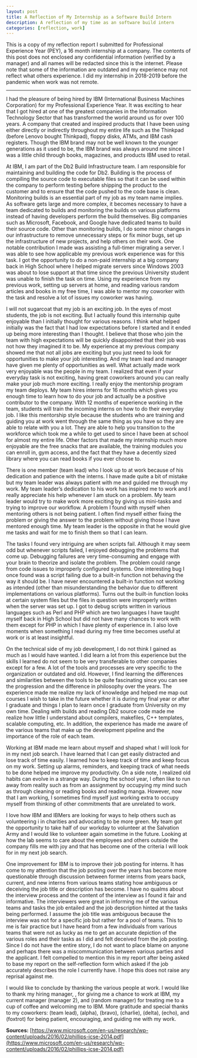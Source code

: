 ```yaml
---
layout: post
title: A Reflection of My Internship as a Software Build Intern
description: A reflection of my time as an software build intern
categories: [reflection, work]
---
```


This is a copy of my reflection report I submitted for Professional Experience Year (PEY), a 16 month internship 
at a company. The contents of this post does not enclosed any confidential information (verified by a manager) and 
all names will be redacted since this is the internet. Please note that some 
of the information are outdated and my experience may not reflect what others experience. I did my internship 
in 2018-2019 before the pandemic when work was not remote.

---

I had the pleasure of being hired by IBM (International Business Machines Corporation) for my Professional Experience Year. 
It was exciting to hear that I got hired at one of the greatest companies in the Information Technology Sector that has transformed the world around us for over 100 years. 
A company that created and inspired products that I have been using either directly or indirectly throughout my entire life such as the 
Thinkpad (before Lenovo bought Thinkpad), floppy disks, ATMs, and IBM cash registers. 
Though the IBM brand may not be well known to the younger generations as it used to be, 
the IBM brand was always around me since I was a little child through books, magazines, and products IBM used to retail.

At IBM, I am part of the Db2 Build Infrastructure team. 
I am responsible for maintaining and building the code for Db2. 
Building is the process of compiling the source code to executable files so that 
it can be used within the company to perform testing before shipping the product 
to the customer and to ensure that the code pushed to the code base is clean. 
Monitoring builds is an essential part of my job as my team name implies. 
As software gets large and more complex, it becomes necessary to have a team 
dedicated to builds and monitoring the builds on various platforms instead of 
having developers perform the build themselves. 
Big companies such as Microsoft, Facebook, and Google have dedicated teams to build their source code. 
Other than monitoring builds, I do some minor changes in our infrastructure to 
remove unnecessary steps or fix minor bugs, set up the infrastructure of new projects, 
and help others on their work. 
One notable contribution I made was assisting a full-timer migrating a server. 
I was able to see how applicable my previous work experience was for this task. 
I got the opportunity to do a non-paid internship at a big company back in High School 
where I helped migrate servers since Windows 2003 was about to lose support at that time 
since the previous University student was unable to finish the task on time. 
Using my experience from my previous work, setting up servers at home, and reading various random articles and books in my free time, 
I was able to mentor my coworker with the task and resolve a lot of issues my coworker was having.

I will not sugarcoat that my job is an exciting job. 
In the eyes of most students, the job is not exciting. 
But I actually found this internship quite enjoyable than I initially thought for various reasons. 
I think what helped initially was the fact that I had low expectations before 
I started and it ended up being more interesting than I thought. 
I believe that those who join the team with high expectations will be quickly disappointed 
that their job was not how they imagined it to be. 
My experience at my previous company showed me that not all jobs are exciting 
but you just need to look for opportunities to make your job interesting. 
And my team lead and manager have given me plenty of opportunities as well. 
What actually made work very enjoyable was the people in my team. 
I realized that even if your everyday task is not exciting, 
having great coworkers around you can really make your job much more exciting. 
I really enjoy the mentorship program my team deploys. 
My team hires interns for 16 months which gives you enough time to learn how to 
do your job and actually be a positive contributor to the company. 
With 12 months of experience working in the team, students will train the 
incoming interns on how to do their everyday job. 
I like this mentorship style because the students who are training and guiding you at 
work went through the same thing as you have so they are able to relate with you a lot. 
They are able to help you transition to the workforce which took me a while to get used to 
since I have been at school for almost my entire life. 
Other factors that made my internship much more enjoyable are the free snacks 
that are available, the training modules you can enroll in, gym access, 
and the fact that they have a decently sized library where you can read books if you ever choose to.

There is one member (team lead) who I look up to at work because of his dedication and patience with the interns. 
I have made quite a bit of mistake but my team leader was always patient with me and 
guided me through my work. My team leader’s dedication to his work has inspired me to work 
and I really appreciate his help whenever I am stuck on a problem. 
My team leader would try to make work more exciting by giving us mini-tasks and 
trying to improve our workflow. 
A problem I found with myself when mentoring others is not being patient. 
I often find myself either fixing the problem or giving the answer to the 
problem without giving those I have mentored enough time. 
My team leader is the opposite in that he would give me tasks and wait for me to finish them so that I can learn.

The tasks I found very intriguing are when scripts fail. 
Although it may seem odd but whenever scripts failed, I enjoyed debugging the problems that come up. 
Debugging failures are very time-consuming and engage with your brain to theorize and isolate the problem. 
The problem could range from code issues to improperly configured systems. 
One interesting bug I once found was a script failing due to a built-in function not behaving the way it should be. 
I have never encountered a built-in function not working as intended 
(other than misunderstanding the behavior due to different implementations on various platforms). 
Turns out the built-in function looks at certain system files but the files in question 
were improperly written when the server was set up. 
I got to debug scripts written in various languages such as Perl and PHP which are 
two languages I have taught myself back in High School but did not have many 
chances to work with them except for PHP in which I have plenty of experience in. 
I also love moments when something I read during my free time becomes useful at work or is at least insightful.

On the technical side of my job development, I do not think I gained as much 
as I would have wanted. I did learn a lot from this experience but the skills I learned do 
not seem to be very transferable to other companies except for a few. A lot of the tools and 
processes are very specific to the organization or outdated and old. 
However, I find learning the differences and similarities between the tools to be quite 
fascinating since you can see the progression and the difference in philosophy over the years. 
The experience made me realize my lack of knowledge and helped me map out courses 
I wish to take in the future whether it is during my final year or after I graduate and 
things I plan to learn once I graduate from University on my own time. 
Dealing with builds and reading Db2 source code made me realize how little I understand about 
compilers, makefiles, C++ templates, scalable computing, etc. 
In addition, the experience has made me aware of the various teams that make up 
the development pipeline and the importance of the role of each team. 

Working at IBM made me learn about myself and shaped what I will look for in my next job search. 
I have learned that I can get easily distracted and lose track of time easily. 
I learned how to keep track of time and keep focus on my work. 
Setting up alarms, reminders, and keeping track of what needs to be done helped me improve my productivity. 
On a side note, I realized old habits can evolve in a strange way. 
During the school year, I often like to run away from reality such as from an 
assignment by occupying my mind such as through cleaning or reading books and reading manga. 
However, now that I am working, I sometimes find myself just working extra to 
occupy myself from thinking of other commitments that are unrelated to work.

I love how IBM and IBMers are looking for ways to help others such as volunteering i
in charities and advocating to be more green. 
My team got the opportunity to take half of our workday to volunteer at the 
Salvation Army and I would like to volunteer again sometime in the future. 
Looking at how the lab seems to care about the employees and others outside 
the company fills me with joy and that has become one of the criteria I will 
look for in my next job search.

One improvement for IBM is to improve their job posting for interns. 
It has come to my attention that the job posting over the years has become 
more questionable through discussion between former interns from years back, 
current, and new interns from various teams stating how ambiguous or 
deceiving the job title or description has become. 
I have no qualms about the interview process and the content of the interview 
as I found it fair and informative. 
The interviewers were great in informing me of the various teams and tasks the 
job entailed and the job description hinted at the tasks being performed. 
I assume the job title was ambiguous because the interview was not for a specific job 
but rather for a pool of teams. 
This to me is fair practice but I have heard from a few individuals from 
various teams that were not as lucky as me to get an accurate depiction of the 
various roles and their tasks as I did and felt deceived from the job posting. 
Since I do not have the entire story, I do not want to place blame on anyone and 
perhaps there was a miscommunication between various parties and the applicant. 
I felt compelled to mention this in my report after being asked to base my report 
on the self-reflection form which asked if the job accurately describes the role I currently have. 
I hope this does not raise any reprisal against me.

I would like to conclude by thanking the various people at work. 
I would like to thank my hiring manager, <manager>, for giving me a chance to work at IBM, 
my current manager (manager 2), and (random manager) for treating me to a cup of coffee and welcoming me to IBM. 
More gratitude and special thanks to my coworkers: (team lead), (alpha), (bravo), 
(charlie), (delta), (echo), and (foxtrot) for being patient, encouraging, and guiding me with my work.


**Sources:** [https://www.microsoft.com/en-us/research/wp-content/uploads/2016/02/phillips-icse-2014.pdf](https://www.microsoft.com/en-us/research/wp-content/uploads/2016/02/phillips-icse-2014.pdf)









